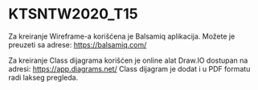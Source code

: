 # KTSNTW2020_T15

Za kreiranje Wireframe-a korišćena je Balsamiq aplikacija. Možete je preuzeti sa adrese: https://balsamiq.com/

Za kreiranje Class dijagrama korišćen je online alat Draw.IO dostupan na adresi: https://app.diagrams.net/
Class dijagram je dodat i u PDF formatu radi lakseg pregleda.